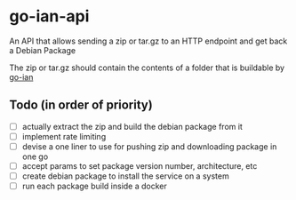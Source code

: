 # go-ian-api

An API that allows sending a zip or tar.gz to an HTTP endpoint and get back a Debian Package

The zip or tar.gz should contain the contents of a folder that is buildable by [go-ian](https://github.com/penguinpowernz/go-ian)

## Todo (in order of priority)

- [ ] actually extract the zip and build the debian package from it
- [ ] implement rate limiting
- [ ] devise a one liner to use for pushing zip and downloading package in one go
- [ ] accept params to set package version number, architecture, etc
- [ ] create debian package to install the service on a system
- [ ] run each package build inside a docker